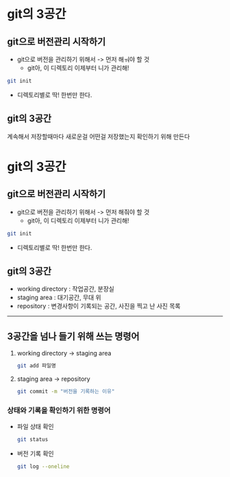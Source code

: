 # git의 3공간
## git으로 버전관리 시작하기
- git으로 버전을 관리하기 위해서 -> 먼저 해ㅝ야 할 것
  - git아, 이 디렉토리 이제부터 니가 관리해!
  
```bash
git init
```

- 디렉토리별로 딱! 한번만 한다.


## git의 3공간


계속해서 저장할때마다 새로운걸 어떤걸 저장했는지 확인하기 위해 만든다


# git의 3공간
## git으로 버전관리 시작하기
- git으로 버전을 관리하기 위해서 -> 먼저 해줘야 할 것
   - git아, 이 디렉토리 이제부터 니가 관리해!
```bash
git init
```
- 디렉토리별로 딱! 한번만 한다.

## git의 3공간
- working directory : 작업공간, 분장실
- staging area : 대기공간, 무대 위
- repository : 변경사항이 기록되는 공간, 사진을 찍고 난 사진 목록

---
## 3공간을 넘나 들기 위해 쓰는 명령어
1. working directory -> staging area
   ```bash
   git add 파일명
   ```
2. staging area -> repository
    ```bash
    git commit -m "버전을 기록하는 이유"
    ```
### 상태와 기록을 확인하기 위한 명령어
- 파일 상태 확인
  ```bash
  git status
  ```
- 버전 기록 확인
  ```bash
  git log --oneline
  ```